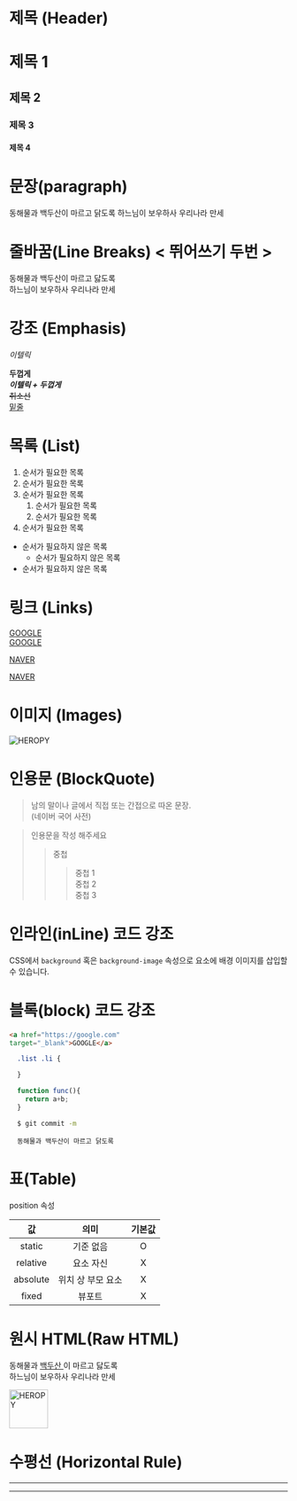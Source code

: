 # 제목 (Header)

# 제목 1

## 제목 2

### 제목 3

#### 제목 4


# 문장(paragraph)

동해물과 백두산이 마르고 닭도록
하느님이 보우하사 우리나라 만세


# 줄바꿈(Line Breaks) < 뛰어쓰기 두번 >

동해물과 백두산이 마르고 닳도록  
하느님이 보우하사 우리나라 만세


# 강조 (Emphasis)

_이텔릭_

**두껍게**    
**_이텔릭 + 두껍게_**  
~~취소선~~  
<u> 밑줄 </u>  


# 목록 (List)

1. 순서가 필요한 목록
1. 순서가 필요한 목록
1. 순서가 필요한 목록
    1. 순서가 필요한 목록
    1. 순서가 필요한 목록
1. 순서가 필요한 목록
  
- 순서가 필요하지 않은 목록
    - 순서가 필요하지 않은 목록
- 순서가 필요하지 않은 목록


# 링크 (Links)

<a href="https://google.com">GOOGLE</a>  
[GOOGLE](https://google.com)

<a href="https://naver.com" title="NANER로 이동!">NAVER</a>

[NAVER](https://naver.com "NAVER로 이동!")


# 이미지 (Images)

![HEROPY](https://heropy.blog/css/images/logo.png)


# 인용문 (BlockQuote)

> 남의 말이나 글에서 직접 또는 간접으로 따온 문장.  
> (네이버 국어 사전)

> 인용문을 작성 해주세요
>> 중첩
>>> 중첩 1  
>>> 중첩 2  
>>> 중첩 3


# 인라인(inLine) 코드 강조

CSS에서 `background` 혹은
`background-image` 속성으로 요소에 배경 이미지를 삽입할 수 있습니다.


# 블록(block) 코드 강조

```html
<a href="https://google.com"
target="_blank">GOOGLE</a>  
```


```css
  .list .li {

  }
```
```javascript
  function func(){
    return a+b;
  }
```
```bash
  $ git commit -m 
```
```plaintext
  동해물과 백두산이 마르고 닭도록
```


# 표(Table)

position 속성

값 | 의미 | 기본값  
:--:|:--:|:--:
static | 기준 없음 | O
relative | 요소 자신 | X
absolute | 위치 상 부모 요소 | X
fixed | 뷰포트 | X


# 원시 HTML(Raw HTML)

동해물과 <span style="text-decoration: underline;">백두산 </span>이 마르고 닳도록  
하느님이 보우하사 우리나라 만세

<img width="70" src="https://heropy.blog/css/images/logo.png" alt="HEROPY">


# 수평선 (Horizontal Rule)

___

***
